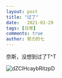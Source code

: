 ```yaml
---
layout: post
title: "过了"
date:   2021-02-29
tags: [日常]
comments: true
author: 努力的七
---
```


<!-- more -->

奈斯，没想到过了T^T

![dZCIHcaybRitzpD](https://s2.loli.net/2021/12/20/dZCIHcaybRitzpD.jpg)
